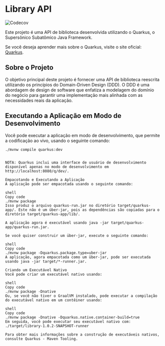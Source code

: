 # Library API

![Codecov](https://codecov.io/gh/PabloaRuiz/library-api.v2/branch/master/graph/badge.svg)

Este projeto é uma API de biblioteca desenvolvida utilizando o Quarkus, o Supersônico Subatômico Java Framework.

Se você deseja aprender mais sobre o Quarkus, visite o site oficial: [Quarkus](https://quarkus.io/).

## Sobre o Projeto

O objetivo principal deste projeto é fornecer uma API de biblioteca reescrita utilizando os princípios do Domain-Driven Design (DDD). O DDD é uma abordagem de design de software que enfatiza a modelagem do domínio do negócio para garantir uma implementação mais alinhada com as necessidades reais da aplicação.

## Executando a Aplicação em Modo de Desenvolvimento

Você pode executar a aplicação em modo de desenvolvimento, que permite a codificação ao vivo, usando o seguinte comando:

```shell script
./mvnw compile quarkus:dev


NOTA: Quarkus inclui uma interface de usuário de desenvolvimento disponível apenas no modo de desenvolvimento em http://localhost:8080/q/dev/.

Empacotando e Executando a Aplicação
A aplicação pode ser empacotada usando o seguinte comando:

shell
Copy code
./mvnw package
Isso produz o arquivo quarkus-run.jar no diretório target/quarkus-app/. Este não é um über-jar, pois as dependências são copiadas para o diretório target/quarkus-app/lib/.

A aplicação agora é executável usando java -jar target/quarkus-app/quarkus-run.jar.

Se você quiser construir um über-jar, execute o seguinte comando:

shell
Copy code
./mvnw package -Dquarkus.package.type=uber-jar
A aplicação, agora empacotada como um über-jar, pode ser executada usando java -jar target/*-runner.jar.

Criando um Executável Nativo
Você pode criar um executável nativo usando:

shell
Copy code
./mvnw package -Dnative
Ou, se você não tiver o GraalVM instalado, pode executar a compilação do executável nativo em um contêiner usando:

shell
Copy code
./mvnw package -Dnative -Dquarkus.native.container-build=true
Em seguida, você pode executar seu executável nativo com: ./target/library-1.0.2-SNAPSHOT-runner

Para obter mais informações sobre a construção de executáveis nativos, consulte Quarkus - Maven Tooling.
